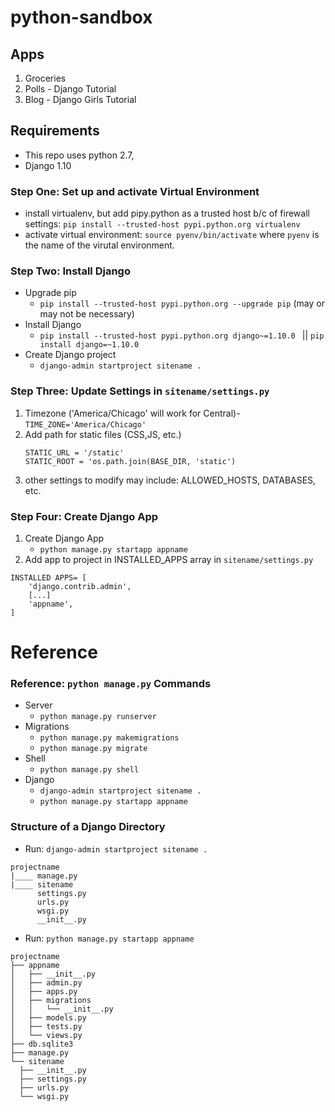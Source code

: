 # python-sandbox

## Apps
1. Groceries
2. Polls - Django Tutorial
3. Blog - Django Girls Tutorial

## Requirements
- This repo uses python 2.7,
- Django 1.10


### Step One: Set up and activate Virtual Environment
- install virtualenv, but add pipy.python as a trusted host b/c of firewall settings: `pip install --trusted-host pypi.python.org virtualenv`
- activate virtual environment: `source pyenv/bin/activate` where `pyenv` is the name of the virutal environment.

### Step Two: Install Django
- Upgrade pip
	- `pip install --trusted-host pypi.python.org --upgrade pip` (may or may not be necessary)
- Install Django
	- `pip install --trusted-host pypi.python.org django~=1.10.0 ` || `pip install django=~1.10.0`
- Create Django project
	- `django-admin startproject sitename . `


### Step Three: Update Settings in `sitename/settings.py`
1. Timezone ('America/Chicago' will work for Central)-
`TIME_ZONE='America/Chicago'`
1. Add path for static files (CSS,JS, etc.)
	```
	STATIC_URL = '/static'
	STATIC_ROOT = 'os.path.join(BASE_DIR, 'static')
	```
1. other settings to modify may include: ALLOWED_HOSTS, DATABASES, etc.


### Step Four: Create Django App
1. Create Django App
	- `python manage.py startapp appname`
2. Add app to project in INSTALLED_APPS array in `sitename/settings.py`
```
INSTALLED APPS= [
	'django.contrib.admin',
	[...]
	'appname',
]
```

# Reference

### Reference: `python manage.py` Commands
- Server
	- `python manage.py runserver`
- Migrations
	- `python manage.py makemigrations`
	- `python manage.py migrate`
- Shell
	- `python manage.py shell`
- Django
	- `django-admin startproject sitename .`
	- `python manage.py startapp appname`

### Structure of a Django Directory
- Run: `django-admin startproject sitename . `
```
projectname
|____ manage.py
|____ sitename
      settings.py
      urls.py
      wsgi.py
      __init__.py
```
- Run: `python manage.py startapp appname`
```
projectname
├── appname
│   ├── __init__.py
│   ├── admin.py
│   ├── apps.py
│   ├── migrations
│   │   └── __init__.py
│   ├── models.py
│   ├── tests.py
│   └── views.py
├── db.sqlite3
├── manage.py
└── sitename
  ├── __init__.py
  ├── settings.py
  ├── urls.py
  └── wsgi.py
```
